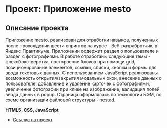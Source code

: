 # Проект: Приложение mesto 

## Описание проекта
Приложение mesto, реализован для отработки навыков, полученных после прохождении шести спринтов на курсе - Веб-разрабротчик, в Яндекс.Практикуме. Приложении содержит раздел о пользователе и раздел с фотографиями. В работе отработаны следующие темы - флексбокс-верстка, постороение блоков при помощи grid, позиционирование элементов, ссылки, списки, кнопки и формы для ввода текстовых данных. С использованием JavaScript реализованы возможность открытия/закрытия модальных окон, внесение данных о пользователе, добавление и удаление карточек с фотографиями, увеличение фотографии при клике на изображение, валидация полей ввода данных в popup. Страница оформлялась по технологии БЭМ, по схеме организации файловой структуры - nested.

**HTML5, CSS, JavaScript**

* [Ссылка на проект](https://afrantsuzskaya.github.io/mesto/index.html)